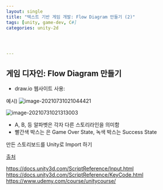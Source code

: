 ```yaml
---
layout: single
title: "텍스트 기반 게임 개발: Flow Diagram 만들기 (2)"
tags: [unity, game-dev, C#]
categories: unity-2d




---
```


## 게임 디자인: Flow Diagram 만들기

- draw.io 웹사이트 사용:

예시) ![image-20210731021044421](/Users/jinwonlee/Documents/lookalee.github.io/assets/images/image-20210731021044421.png)

![image-20210731021313003](/Users/jinwonlee/Documents/lookalee.github.io/assets/images/image-20210731021313003.png)

- A, B, 등 알파벳은 각자 다른 스토리라인을 의미함
- 빨간색 박스는 은 Game Over State, 녹색 박스는 Success State

만든 스토리보드를 Unity로 Import 하기

<u>출처</u>

https://docs.unity3d.com/ScriptReference/Input.html
https://docs.unity3d.com/ScriptReference/KeyCode.html
https://www.udemy.com/course/unitycourse/



